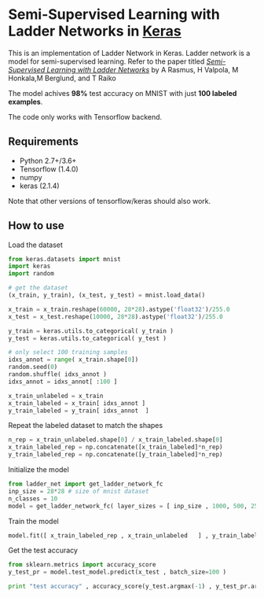 # Semi-Supervised Learning with Ladder Networks in <u>Keras</u>

This is an implementation of Ladder Network in Keras. Ladder network is a model for semi-supervised learning. Refer to the paper titled [_Semi-Supervised Learning with Ladder Networks_](http://arxiv.org/abs/1507.02672) by A Rasmus, H Valpola, M Honkala,M Berglund, and T Raiko

The model achives **98%** test accuracy on MNIST with just **100 labeled examples**. 

The code only works with Tensorflow backend.



## Requirements

- Python 2.7+/3.6+
- Tensorflow (1.4.0)
- numpy
- keras (2.1.4) 

Note that other versions of tensorflow/keras should also work.

## How to use

Load the dataset

```python
from keras.datasets import mnist
import keras
import random

# get the dataset
(x_train, y_train), (x_test, y_test) = mnist.load_data()

x_train = x_train.reshape(60000, 28*28).astype('float32')/255.0
x_test = x_test.reshape(10000, 28*28).astype('float32')/255.0

y_train = keras.utils.to_categorical( y_train )
y_test = keras.utils.to_categorical( y_test )

# only select 100 training samples 
idxs_annot = range( x_train.shape[0])
random.seed(0)
random.shuffle( idxs_annot )
idxs_annot = idxs_annot[ :100 ]

x_train_unlabeled = x_train
x_train_labeled = x_train[ idxs_annot ]
y_train_labeled = y_train[ idxs_annot  ]

```



Repeat the labeled dataset to match the shapes

```python
n_rep = x_train_unlabeled.shape[0] / x_train_labeled.shape[0]
x_train_labeled_rep = np.concatenate([x_train_labeled]*n_rep)
y_train_labeled_rep = np.concatenate([y_train_labeled]*n_rep)
```



Initialize the model

```python
from ladder_net import get_ladder_network_fc
inp_size = 28*28 # size of mnist dataset 
n_classes = 10
model = get_ladder_network_fc( layer_sizes = [ inp_size , 1000, 500, 250, 250, 250, n_classes ]  )
```



Train the model

```python
model.fit([ x_train_labeled_rep , x_train_unlabeled   ] , y_train_labeled_rep , epochs=100)
```



Get the test accuracy 

```python
from sklearn.metrics import accuracy_score
y_test_pr = model.test_model.predict(x_test , batch_size=100 )

print "test accuracy" , accuracy_score(y_test.argmax(-1) , y_test_pr.argmax(-1)  )
```
